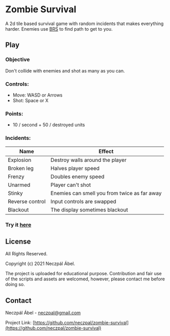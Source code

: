 
# Zombie Survival

A 2d tile based survival game with random incidents
that makes everything harder. Enemies use 
[BRS](https://en.wikipedia.org/wiki/Breadth-first_search)
to find path to get to you.

## Play 

### Objective
  Don't collide with enemies and shot
   as many as you can.
   
 
### Controls:
  * Move: WASD or Arrows
  * Shot: Space or X

### Points:
  * 10 / second + 50 / destroyed units

### Incidents:
Name            | Effect
-------------   | -------------
Explosion       | Destroy walls around the player
Broken leg      | Halves player speed
Frenzy          | Doubles enemy speed
Unarmed         | Player can't shot
Stinky          | Enemies can smell you from twice as far away
Reverse control | Input controls are swapped
Blackout        | The display sometimes blackout
     
### Try it [here](https://neczpal.github.io/zombie-survival/)

## License

All Rights Reserved.

Copyright (c) 2021 Neczpál Ábel.

The project is uploaded for educational purpose.
Contribution and fair use of the scripts and assets are welcomed,
however, please contact me before doing so.


## Contact

Neczpál Ábel - [neczpal@gmail.com](mailto:neczpal@gmail.com)

Project Link: [https://github.com/neczpal/zombie-survival](https://github.com/neczpal/zombie-survival)